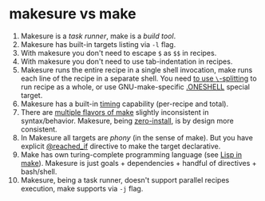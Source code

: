 
# makesure vs make

1. Makesure is a _task runner_, make is a _build tool_.
2. Makesure has built-in targets listing via `-l` flag.
3. With makesure you don't need to escape `$` as `$$` in recipes.
4. With makesure you don't need to use tab-indentation in recipes.
5. Makesure runs the entire recipe in a single shell invocation, make runs each line of the recipe in a separate shell. You need [to use `\`-splitting](https://www.gnu.org/software/make/manual/html_node/Splitting-Recipe-Lines.html) to run recipe as a whole, or use GNU-make-specific [.ONESHELL](https://www.gnu.org/software/make/manual/html_node/One-Shell.html) special target.
6. Makesure has a built-in [timing](https://github.com/xonixx/makesure#options) capability (per-recipe and total).
7. There are [multiple flavors of make](https://mmap.page/dive-into/make/) slightly inconsistent in syntax/behavior. Makesure, being [zero-install](https://github.com/xonixx/makesure#installation), is by design more consistent. 
8. In Makesure all targets are _phony_ (in the sense of make). But you have explicit [@reached_if](https://github.com/xonixx/makesure#reached_if) directive to make the target declarative. 
9. Make has own turing-complete programming language (see [Lisp in make](https://github.com/kanaka/mal/tree/master/impls/make)). Makesure is just goals + dependencies + handful of directives + bash/shell.
10. Makesure, being a task runner, doesn't support parallel recipes execution, make supports via `-j` flag.
